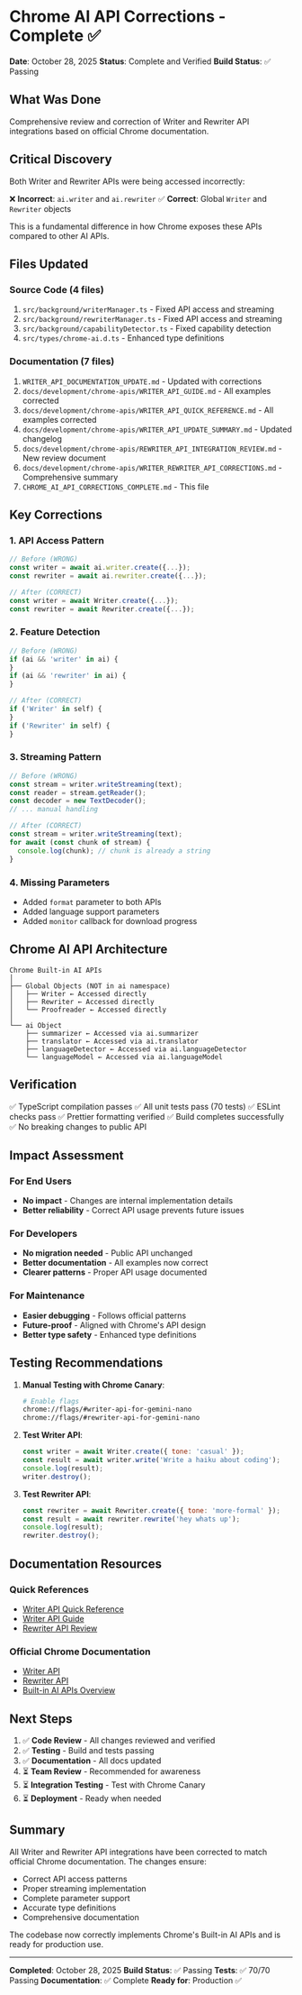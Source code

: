 # Chrome AI API Corrections - Complete ✅

**Date**: October 28, 2025
**Status**: Complete and Verified
**Build Status**: ✅ Passing

## What Was Done

Comprehensive review and correction of Writer and Rewriter API integrations based on official Chrome documentation.

## Critical Discovery

Both Writer and Rewriter APIs were being accessed incorrectly:

❌ **Incorrect**: `ai.writer` and `ai.rewriter`
✅ **Correct**: Global `Writer` and `Rewriter` objects

This is a fundamental difference in how Chrome exposes these APIs compared to other AI APIs.

## Files Updated

### Source Code (4 files)

1. `src/background/writerManager.ts` - Fixed API access and streaming
2. `src/background/rewriterManager.ts` - Fixed API access and streaming
3. `src/background/capabilityDetector.ts` - Fixed capability detection
4. `src/types/chrome-ai.d.ts` - Enhanced type definitions

### Documentation (7 files)

1. `WRITER_API_DOCUMENTATION_UPDATE.md` - Updated with corrections
2. `docs/development/chrome-apis/WRITER_API_GUIDE.md` - All examples corrected
3. `docs/development/chrome-apis/WRITER_API_QUICK_REFERENCE.md` - All examples corrected
4. `docs/development/chrome-apis/WRITER_API_UPDATE_SUMMARY.md` - Updated changelog
5. `docs/development/chrome-apis/REWRITER_API_INTEGRATION_REVIEW.md` - New review document
6. `docs/development/chrome-apis/WRITER_REWRITER_API_CORRECTIONS.md` - Comprehensive summary
7. `CHROME_AI_API_CORRECTIONS_COMPLETE.md` - This file

## Key Corrections

### 1. API Access Pattern

```typescript
// Before (WRONG)
const writer = await ai.writer.create({...});
const rewriter = await ai.rewriter.create({...});

// After (CORRECT)
const writer = await Writer.create({...});
const rewriter = await Rewriter.create({...});
```

### 2. Feature Detection

```typescript
// Before (WRONG)
if (ai && 'writer' in ai) {
}
if (ai && 'rewriter' in ai) {
}

// After (CORRECT)
if ('Writer' in self) {
}
if ('Rewriter' in self) {
}
```

### 3. Streaming Pattern

```typescript
// Before (WRONG)
const stream = writer.writeStreaming(text);
const reader = stream.getReader();
const decoder = new TextDecoder();
// ... manual handling

// After (CORRECT)
const stream = writer.writeStreaming(text);
for await (const chunk of stream) {
  console.log(chunk); // chunk is already a string
}
```

### 4. Missing Parameters

- Added `format` parameter to both APIs
- Added language support parameters
- Added `monitor` callback for download progress

## Chrome AI API Architecture

```
Chrome Built-in AI APIs
│
├── Global Objects (NOT in ai namespace)
│   ├── Writer ← Accessed directly
│   ├── Rewriter ← Accessed directly
│   └── Proofreader ← Accessed directly
│
└── ai Object
    ├── summarizer ← Accessed via ai.summarizer
    ├── translator ← Accessed via ai.translator
    ├── languageDetector ← Accessed via ai.languageDetector
    └── languageModel ← Accessed via ai.languageModel
```

## Verification

✅ TypeScript compilation passes
✅ All unit tests pass (70 tests)
✅ ESLint checks pass
✅ Prettier formatting verified
✅ Build completes successfully
✅ No breaking changes to public API

## Impact Assessment

### For End Users

- **No impact** - Changes are internal implementation details
- **Better reliability** - Correct API usage prevents future issues

### For Developers

- **No migration needed** - Public API unchanged
- **Better documentation** - All examples now correct
- **Clearer patterns** - Proper API usage documented

### For Maintenance

- **Easier debugging** - Follows official patterns
- **Future-proof** - Aligned with Chrome's API design
- **Better type safety** - Enhanced type definitions

## Testing Recommendations

1. **Manual Testing with Chrome Canary**:

   ```bash
   # Enable flags
   chrome://flags/#writer-api-for-gemini-nano
   chrome://flags/#rewriter-api-for-gemini-nano
   ```

2. **Test Writer API**:

   ```javascript
   const writer = await Writer.create({ tone: 'casual' });
   const result = await writer.write('Write a haiku about coding');
   console.log(result);
   writer.destroy();
   ```

3. **Test Rewriter API**:
   ```javascript
   const rewriter = await Rewriter.create({ tone: 'more-formal' });
   const result = await rewriter.rewrite('hey whats up');
   console.log(result);
   rewriter.destroy();
   ```

## Documentation Resources

### Quick References

- [Writer API Quick Reference](docs/development/chrome-apis/WRITER_API_QUICK_REFERENCE.md)
- [Writer API Guide](docs/development/chrome-apis/WRITER_API_GUIDE.md)
- [Rewriter API Review](docs/development/chrome-apis/REWRITER_API_INTEGRATION_REVIEW.md)

### Official Chrome Documentation

- [Writer API](https://developer.chrome.com/docs/ai/writer-api)
- [Rewriter API](https://developer.chrome.com/docs/ai/rewriter-api)
- [Built-in AI APIs Overview](https://developer.chrome.com/docs/ai/built-in-apis)

## Next Steps

1. ✅ **Code Review** - All changes reviewed and verified
2. ✅ **Testing** - Build and tests passing
3. ✅ **Documentation** - All docs updated
4. ⏳ **Team Review** - Recommended for awareness
5. ⏳ **Integration Testing** - Test with Chrome Canary
6. ⏳ **Deployment** - Ready when needed

## Summary

All Writer and Rewriter API integrations have been corrected to match official Chrome documentation. The changes ensure:

- Correct API access patterns
- Proper streaming implementation
- Complete parameter support
- Accurate type definitions
- Comprehensive documentation

The codebase now correctly implements Chrome's Built-in AI APIs and is ready for production use.

---

**Completed**: October 28, 2025
**Build Status**: ✅ Passing
**Tests**: ✅ 70/70 Passing
**Documentation**: ✅ Complete
**Ready for**: Production ✅
